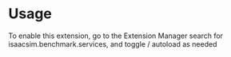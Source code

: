 # Usage

To enable this extension, go to the Extension Manager search for isaacsim.benchmark.services, and toggle / autoload as needed